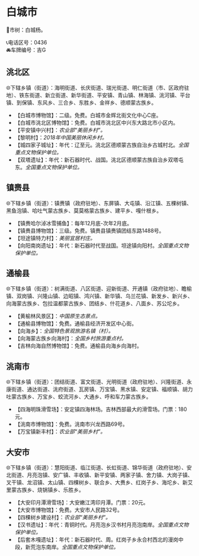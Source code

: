 # 白城市  
🌳市树：白城杨。    
  
📞电话区号：0436  
🚘车牌编号：吉G  

## 洮北区    
🌐下辖乡镇（街道）：海明街道、长庆街道、瑞光街道、明仁街道（市、区政府驻地）、铁东街道、新立街道、新华街道、平安镇、青山镇、林海镇、洮河镇、平台镇、到保镇、东风乡、三合乡、东胜乡、金祥乡、德顺蒙古族乡。    
  
* 【白城市博物馆】：二级。免费。白城市金辉北街文化中心C座。   
* 【白城市洮北区博物馆】：免费。白城市洮北区中兴东大路北市小区内。   
* 【平安镇中兴村】：*农业部“美丽乡村”。*  
* 【黎明村】：*2018年中国美丽休闲乡村。*  
* 【城四家子城址】：年代：辽至元。洮北区德顺蒙古族自治乡古城村北。*全国重点文物保护单位。*  
* 【双塔遗址】：年代：新石器时代、战国。洮北区德顺蒙古族自治乡双塔屯东。*全国重点文物保护单位。*  

## 镇赉县  
🌐下辖乡镇（街道）：镇赉镇（政府驻地）、东屏镇、大屯镇、沿江镇、五棵树镇、黑鱼泡镇、哈吐气蒙古族乡、莫莫格蒙古族乡、建平乡、嘎什根乡。    
  
* 【镇赉哈尔淖冰雪捕鱼】：每年12月底-次年2月底。   
* 【镇赉县博物馆】：三级。免费。镇赉县镇赉镇团结东路1488号。   
* 【坦途镇特力村】：*美丽宜居村庄。*  
* 【向阳南岗遗址】：年代：新石器时代至战国。坦途镇向阳村。*全国重点文物保护单位。*  

## 通榆县  
🌐下辖乡镇（街道）：树满街道、八区街道、迎新街道、开通镇（政府驻地）、瞻榆镇、双岗镇、兴隆山镇、边昭镇、鸿兴镇、新华镇、乌兰花镇、新发乡、新兴乡、向海蒙古族乡、包拉温都蒙古族乡、团结乡、什花道乡、八面乡、苏公坨乡。    
  
* 【黄榆林风景区】：*中国原生态景点。*  
* 【通榆县博物馆】：免费。通榆县经济开发区中心街。   
* 【向海乡】：*全国特色景观旅游名镇（村）。*  
* 【向海蒙古族乡向海村】：*全国乡村旅游重点村。*  
* 【吉林向海自然博物馆】：免费。通榆县向海乡向海村。   

## 洮南市  
🌐下辖乡镇（街道）：团结街道、富文街道、光明街道（政府驻地）、兴隆街道、永康街道、通达街道、洮府街道、瓦房镇、万宝镇、黑水镇、安定镇、福顺镇、胡力吐蒙古族乡、万宝乡、蛟流河乡、大通乡、呼和车力蒙古族乡。    
  
* 【四海明珠滑雪场】：安定镇四海林场。吉林西部最大的滑雪场。门票：180元。   
* 【洮南市博物馆】：免费。洮南市兴龙西路69号。   
* 【万宝镇新丰村】：*农业部“美丽乡村”。*  

## 大安市  
🌐下辖乡镇（街道）：慧阳街道、临江街道、长虹街道、锦华街道（政府驻地）、安北街道、月亮泡镇、安广镇、丰收镇、新平安镇、两家子镇、舍力镇、大岗子镇、叉干镇、龙沼镇、太山镇、四棵树乡、联合乡、大赉乡、红岗子乡、海坨乡、新艾里蒙古族乡、烧锅镇乡、乐胜乡。    
  
* 【大安印月潭滑雪场】：大安嫩江湾印月潭。门票：20元。   
* 【大安市博物馆】：免费。大安市人民路32号。   
* 【四棵树乡建设村】：*农业部“美丽乡村”。*  
* 【汉书遗址】：年代：青铜时代。月亮泡乡汉书村月亮泡南岸。*全国重点文物保护单位。*  
* 【后套木嘎遗址】：年代：新石器时代、周。红岗子乡永合村西北的漫岗中段，新荒泡东南岸。*全国重点文物保护单位。*  